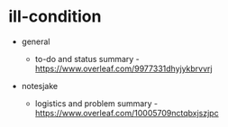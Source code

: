 # ill-condition

- general
	- to-do and status summary - https://www.overleaf.com/9977331dhyjykbrvvrj	
	
- notesjake
	- logistics and problem summary - https://www.overleaf.com/10005709nctqbxjszjpc